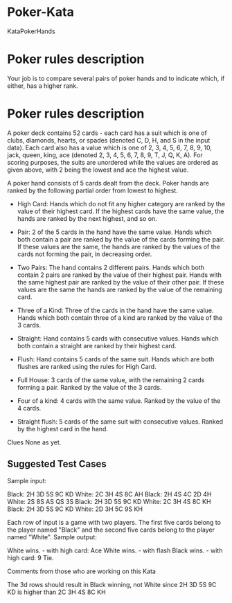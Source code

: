 # Poker-Kata
KataPokerHands

# Poker rules description

Your job is to compare several pairs of poker hands and to indicate which, 
if either, has a higher rank.

# Poker rules description

A poker deck contains 52 cards - each card has a suit which is one of clubs, 
diamonds, hearts, or spades (denoted C, D, H, and S in the input data). 
Each card also has a value which is one of 2, 3, 4, 5, 6, 7, 8, 9, 10, jack, 
queen, king, ace (denoted 2, 3, 4, 5, 6, 7, 8, 9, T, J, Q, K, A). For scoring 
purposes, the suits are unordered while the values are ordered as given above, 
with 2 being the lowest and ace the highest value.

A poker hand consists of 5 cards dealt from the deck. Poker hands are ranked
by the following partial order from lowest to highest.

-	High Card: Hands which do not fit any higher category are ranked by the 
	value of their highest card. If the highest cards have the same value, the 
	hands are ranked by the next highest, and so on.

-	Pair: 2 of the 5 cards in the hand have the same value. Hands which both 
	contain a pair are ranked by the value of the cards forming the pair. If 
	these values are the same, the hands are ranked by the values of the cards 
	not forming the pair, in decreasing order.

-	Two Pairs: The hand contains 2 different pairs. Hands which both contain 2 
	pairs are ranked by the value of their highest pair. Hands with the same 
	highest pair are ranked by the value of their other pair. If these values 
	are the same the hands are ranked by the value of the remaining card.

-	Three of a Kind: Three of the cards in the hand have the same value. 
	Hands which both contain three of a kind are ranked by the value of the 3 
	cards.

-	Straight: Hand contains 5 cards with consecutive values. Hands which both 
	contain a straight are ranked by their highest card.

-	Flush: Hand contains 5 cards of the same suit. Hands which are both flushes 
	are ranked using the rules for High Card.

-	Full House: 3 cards of the same value, with the remaining 2 cards forming a 
	pair. Ranked by the value of the 3 cards.

-	Four of a kind: 4 cards with the same value. Ranked by the value of the 4 cards.

-	Straight flush: 5 cards of the same suit with consecutive values. Ranked 
	by the highest card in the hand.

 

Clues
None as yet.

## Suggested Test Cases
Sample input:

Black: 2H 3D 5S 9C KD  White: 2C 3H 4S 8C AH
Black: 2H 4S 4C 2D 4H  White: 2S 8S AS QS 3S
Black: 2H 3D 5S 9C KD  White: 2C 3H 4S 8C KH
Black: 2H 3D 5S 9C KD  White: 2D 3H 5C 9S KH

Each row of input is a game with two players. The first five cards belong to the 
player named "Black" and the second five cards belong to the player named "White".
Sample output:

White wins. - with high card: Ace
White wins. - with flash
Black wins. - with high card: 9
Tie.

 Comments from those who are working on this Kata

 The 3d rows should result in Black winning, not White since 2H 3D 5S 9C KD is higher
 than 2C 3H 4S 8C KH
